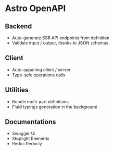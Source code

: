# Astro OpenAPI

<!-- <header class="git-only">
A toolset for building full-stack operations easily, with type-safety and documentation as first-class citizens.
</header> -->

<section>
<div>

## Backend

- Auto-generate SSR API endpoints from definition
- Validate input / output, thanks to JSON schemas

</div>
<div>

## Client

- Auto-appairing client / server
- Type-safe operations calls

</div>
<div>

## Utilities

- Bundle multi-part definitions
- Fluid typings generation in the background

</div>
<div>

## Documentations

- Swagger UI
- Stoplight Elements
- Redoc Redocly

</div>

</section>

<!-- <section>

# Watch for changes

</section> -->
